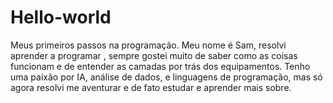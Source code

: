 # Hello-world
Meus primeiros passos na programação.
Meu nome é Sam, resolvi aprender a programar , sempre gostei muito  de saber como as coisas funcionam e de entender as camadas por trás dos equipamentos.
Tenho uma paixão por IA, análise de dados, e linguagens de programação, mas só agora resolvi me aventurar e de fato estudar e aprender mais sobre.
